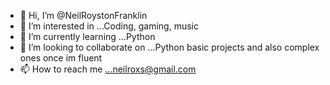 - 👋 Hi, I’m @NeilRoystonFranklin
- 👀 I’m interested in ...Coding, gaming, music
- 🌱 I’m currently learning ...Python
- 💞️ I’m looking to collaborate on ...Python basic projects and also complex ones once im fluent
- 📫 How to reach me ...neilroxs@gmail.com

<!---
NeilRoystonFranklin/NeilRoystonFranklin is a ✨ special ✨ repository because its `README.md` (this file) appears on your GitHub profile.
You can click the Preview link to take a look at your changes.
--->
